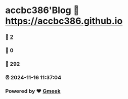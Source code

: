 # accbc386'Blog :link: https://accbc386.github.io 
### :page_facing_up: [2](https://accbc386.github.io/tag.html) 
### :speech_balloon: 0 
### :hibiscus: 292 
### :alarm_clock: 2024-11-16 11:37:04 
### Powered by :heart: [Gmeek](https://github.com/Meekdai/Gmeek)
